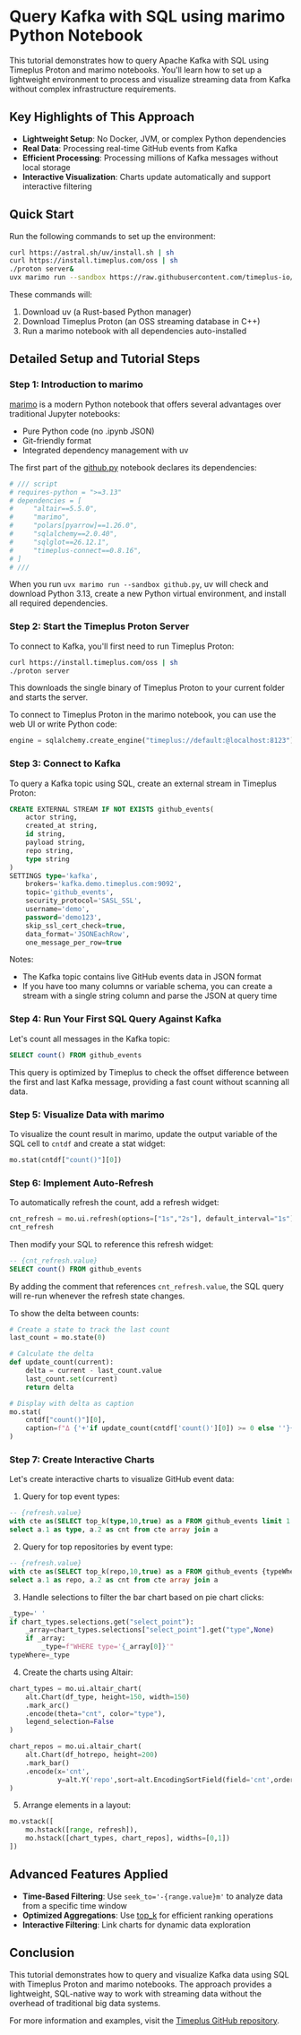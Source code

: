 # Query Kafka with SQL using marimo Python Notebook

This tutorial demonstrates how to query Apache Kafka with SQL using Timeplus Proton and marimo notebooks. You'll learn how to set up a lightweight environment to process and visualize streaming data from Kafka without complex infrastructure requirements.

## Key Highlights of This Approach

- **Lightweight Setup**: No Docker, JVM, or complex Python dependencies
- **Real Data**: Processing real-time GitHub events from Kafka
- **Efficient Processing**: Processing millions of Kafka messages without local storage
- **Interactive Visualization**: Charts update automatically and support interactive filtering

## Quick Start

Run the following commands to set up the environment:

```bash
curl https://astral.sh/uv/install.sh | sh
curl https://install.timeplus.com/oss | sh
./proton server&
uvx marimo run --sandbox https://raw.githubusercontent.com/timeplus-io/proton/refs/heads/develop/examples/marimo/github.py
```

These commands will:
1. Download uv (a Rust-based Python manager)
2. Download Timeplus Proton (an OSS streaming database in C++)
3. Run a marimo notebook with all dependencies auto-installed

## Detailed Setup and Tutorial Steps

### Step 1: Introduction to marimo

[marimo](https://marimo.io) is a modern Python notebook that offers several advantages over traditional Jupyter notebooks:

- Pure Python code (no .ipynb JSON)
- Git-friendly format
- Integrated dependency management with uv

The first part of the [github.py](https://github.com/timeplus-io/proton/blob/develop/examples/marimo/github.py) notebook declares its dependencies:

```python
# /// script
# requires-python = ">=3.13"
# dependencies = [
#     "altair==5.5.0",
#     "marimo",
#     "polars[pyarrow]==1.26.0",
#     "sqlalchemy==2.0.40",
#     "sqlglot==26.12.1",
#     "timeplus-connect==0.8.16",
# ]
# ///
```

When you run `uvx marimo run --sandbox github.py`, uv will check and download Python 3.13, create a new Python virtual environment, and install all required dependencies.

### Step 2: Start the Timeplus Proton Server

To connect to Kafka, you'll first need to run Timeplus Proton:

```bash
curl https://install.timeplus.com/oss | sh
./proton server
```

This downloads the single binary of Timeplus Proton to your current folder and starts the server.

To connect to Timeplus Proton in the marimo notebook, you can use the web UI or write Python code:

```python
engine = sqlalchemy.create_engine("timeplus://default:@localhost:8123")
```

### Step 3: Connect to Kafka

To query a Kafka topic using SQL, create an external stream in Timeplus Proton:

```sql
CREATE EXTERNAL STREAM IF NOT EXISTS github_events(
    actor string,
    created_at string,
    id string,
    payload string,
    repo string,
    type string
)
SETTINGS type='kafka',
    brokers='kafka.demo.timeplus.com:9092',
    topic='github_events',
    security_protocol='SASL_SSL',
    username='demo',
    password='demo123',
    skip_ssl_cert_check=true,
    data_format='JSONEachRow',
    one_message_per_row=true
```

Notes:
- The Kafka topic contains live GitHub events data in JSON format
- If you have too many columns or variable schema, you can create a stream with a single string column and parse the JSON at query time

### Step 4: Run Your First SQL Query Against Kafka

Let's count all messages in the Kafka topic:

```sql
SELECT count() FROM github_events
```

This query is optimized by Timeplus to check the offset difference between the first and last Kafka message, providing a fast count without scanning all data.

### Step 5: Visualize Data with marimo

To visualize the count result in marimo, update the output variable of the SQL cell to `cntdf` and create a stat widget:

```python
mo.stat(cntdf["count()"][0])
```

### Step 6: Implement Auto-Refresh

To automatically refresh the count, add a refresh widget:

```python
cnt_refresh = mo.ui.refresh(options=["1s","2s"], default_interval="1s")
cnt_refresh
```

Then modify your SQL to reference this refresh widget:

```sql
-- {cnt_refresh.value}
SELECT count() FROM github_events
```

By adding the comment that references `cnt_refresh.value`, the SQL query will re-run whenever the refresh state changes.

To show the delta between counts:

```python
# Create a state to track the last count
last_count = mo.state(0)

# Calculate the delta
def update_count(current):
    delta = current - last_count.value
    last_count.set(current)
    return delta

# Display with delta as caption
mo.stat(
    cntdf["count()"][0],
    caption=f"Δ {'+'if update_count(cntdf['count()'][0]) >= 0 else ''}{update_count(cntdf['count()'][0])}"
)
```

### Step 7: Create Interactive Charts

Let's create interactive charts to visualize GitHub event data:

1. Query for top event types:

```sql
-- {refresh.value}
with cte as(SELECT top_k(type,10,true) as a FROM github_events limit 1 SETTINGS seek_to='-{range.value}m')
select a.1 as type, a.2 as cnt from cte array join a
```

2. Query for top repositories by event type:

```sql
-- {refresh.value}
with cte as(SELECT top_k(repo,10,true) as a FROM github_events {typeWhere} limit 1 SETTINGS seek_to='-{range.value}m')
select a.1 as repo, a.2 as cnt from cte array join a
```

3. Handle selections to filter the bar chart based on pie chart clicks:

```python
_type=' '
if chart_types.selections.get("select_point"):
    _array=chart_types.selections["select_point"].get("type",None)
    if _array:
        _type=f"WHERE type='{_array[0]}'"
typeWhere=_type
```

4. Create the charts using Altair:

```python
chart_types = mo.ui.altair_chart(
    alt.Chart(df_type, height=150, width=150)
    .mark_arc()
    .encode(theta="cnt", color="type"),
    legend_selection=False
)

chart_repos = mo.ui.altair_chart(
    alt.Chart(df_hotrepo, height=200)
    .mark_bar()
    .encode(x='cnt',
            y=alt.Y('repo',sort=alt.EncodingSortField(field='cnt',order='descending')),)
)
```

5. Arrange elements in a layout:

```python
mo.vstack([
    mo.hstack([range, refresh]),
    mo.hstack([chart_types, chart_repos], widths=[0,1])
])
```

## Advanced Features Applied

- **Time-Based Filtering**: Use `seek_to='-{range.value}m'` to analyze data from a specific time window
- **Optimized Aggregations**: Use [top_k](/functions_for_agg#top_k) for efficient ranking operations
- **Interactive Filtering**: Link charts for dynamic data exploration

## Conclusion

This tutorial demonstrates how to query and visualize Kafka data using SQL with Timeplus Proton and marimo notebooks. The approach provides a lightweight, SQL-native way to work with streaming data without the overhead of traditional big data systems.

For more information and examples, visit the [Timeplus GitHub repository](https://github.com/timeplus-io/proton/tree/develop/examples/marimo).
